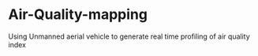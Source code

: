 # Air-Quality-mapping
Using Unmanned aerial vehicle to generate real time profiling of air quality index
